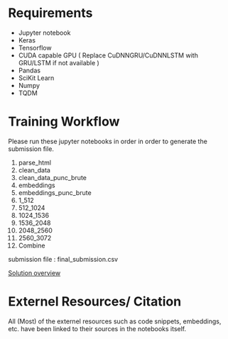 # Requirements
* Jupyter notebook
* Keras
* Tensorflow
* CUDA capable GPU ( Replace CuDNNGRU/CuDNNLSTM with GRU/LSTM if not available )
* Pandas
* SciKit Learn
* Numpy
* TQDM

# Training Workflow

Please run these jupyter notebooks in order in order to generate the submission file.

1. parse_html
2. clean_data
3. clean_data_punc_brute
4. embeddings
5. embeddings_punc_brute
6. 1_512 
7. 512_1024
8. 1024_1536
9. 1536_2048
10. 2048_2560
11. 2560_3072
12. Combine

submission file : final_submission.csv

[Solution overview](https://docs.google.com/document/d/1S8KLgwqj9AC2vAOYzwAGsx20_w9kCiaTVmGou2GW4yI/edit?usp=sharing)


# Externel Resources/ Citation

All (Most) of the externel resources such as code snippets, embeddings, etc. have been linked to their sources in the notebooks itself.
